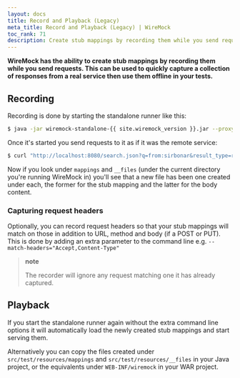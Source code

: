 ```yaml
---
layout: docs
title: Record and Playback (Legacy)
meta_title: Record and Playback (Legacy) | WireMock
toc_rank: 71
description: Create stub mappings by recording them while you send requests. This can be used to quickly capture a collection of responses from a real service then use them offline in your tests.
---
```


**WireMock has the ability to create stub mappings by recording them
while you send requests. This can be used to quickly capture a
collection of responses from a real service then use them offline in
your tests.**

## Recording

Recording is done by starting the standalone runner like this:

```bash
$ java -jar wiremock-standalone-{{ site.wiremock_version }}.jar --proxy-all="http://search.twitter.com" --record-mappings --verbose
```

Once it's started you send requests to it as if it was the remote
service:

```bash
$ curl "http://localhost:8080/search.json?q=from:sirbonar&result_type=recent&rpp=1"
```

Now if you look under `mappings` and `__files` (under the current
directory you're running WireMock in) you'll see that a new file has
been one created under each, the former for the stub mapping and the
latter for the body content.

### Capturing request headers

Optionally, you can record request headers so that your stub mappings
will match on those in addition to URL, method and body (if a POST or
PUT). This is done by adding an extra parameter to the command line e.g.
`--match-headers="Accept,Content-Type"`

> **note**
>
> The recorder will ignore any request matching one it has already
> captured.

## Playback

If you start the standalone runner again without the extra command line
options it will automatically load the newly created stub mappings and
start serving them.

Alternatively you can copy the files created under
`src/test/resources/mappings` and `src/test/resources/__files` in your
Java project, or the equivalents under `WEB-INF/wiremock` in your WAR
project.
